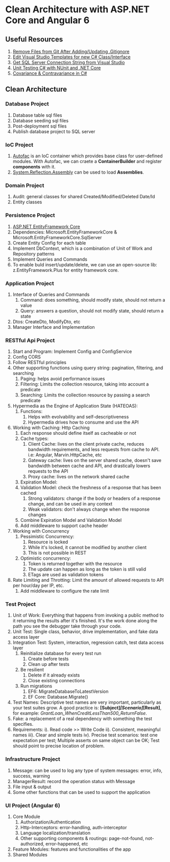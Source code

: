 # Clean Architecture with ASP.NET Core and Angular 6

## Useful Resources
1. [Remove Files from Git After Adding/Updating .Gitignore](https://eric.blog/2014/05/11/remove-files-from-git-addingupdating-gitignore/)
2. [Edit Visual Studio Templates for new C# Class/Interface](https://stackoverflow.com/questions/2072687/how-do-i-edit-the-visual-studio-templates-for-new-c-sharp-class-interface)
3. [Get SQL Server Connection String from Visual Studio](https://www.codeproject.com/Tips/592675/Get-SQL-Server-Database-Connection-String-Easily-f) 
4. [Unit Testing C# with NUnit and .NET Core](https://docs.microsoft.com/en-us/dotnet/core/testing/unit-testing-with-nunit)
5. [Covariance & Contravariance in C#](http://geekswithblogs.net/abhijeetp/archive/2010/01/10/covariance-and-contravariance-in-c-4.0.aspx)

## Clean Architecture

### Database Project
1. Database table sql files
2. Database seeding sql files
3. Post-deployment sql files
4. Publish database project to SQL server

### IoC Project
1. [Autofac](https://autofaccn.readthedocs.io/en/latest/getting-started/index.html) is an IoC container which provides base class for user-defined modules. With Autofac, we can craete a **ContainerBuilder** and register **components** with it.  
2. [System.Reflection.Assembly](https://docs.microsoft.com/en-us/dotnet/api/system.reflection?view=netframework-4.7.2) can be used to load **Assemblies**.

### Domain Project
1. Audit: general classes for shared Created/Modified/Deleted Date/Id
2. Entity classes

### Persistence Project
1. [ASP.NET EntityFramework Core](https://docs.microsoft.com/en-us/ef/core/)
2. Dependencies: Microsoft.EntityFrameworkCore & Microsoft.EntityFrameworkCore.SqlServer
3. Create Entity Config for each table
4. Implement DbContext, which is a combination of Unit of Work and Repository patterns 
5. Implement Queries and Commands
6. To enable buld insert/update/delete, we can use an open-source lib: z.EntityFramework.Plus for entity framework core. 

### Application Project
1. Interface of Queries and Commands
    1. Command: does something, should modify state, should not return a value
    2. Query: answers a question, should not modify state, should return a state
2. Dtos: CreateDto, ModifyDto, etc
3. Manager Interface and Implementation

### RESTful Api Project
1. Start and Program: Implement Config and ConfigService
2. Config CORS
3. Follow RESTful principles
4. Other supporting functions using query string: pagination, filtering, and searching
    1. Paging: helps avoid performance issues
    2. Filtering: Limits the collection resource, taking into account a predicate
    3. Searching: Limits the collection resource by passing a search predicate
5. Hypermedia as the Engine of Application State (HATEOAS):
    1. Functions:
        1. Helps with evolvability and self-descriptiveness
        2. Hypermedia drives how to consume and use the API
6. Working with Caching: Http Caching 
     1. Each response should define itself as cacheable or not
     2. Cache types: 
        1. Client Cache: lives on the client private cache, reduces bandwidth requirements, and less requests from cache to API. i.e: Angular, Marvin.HttpCache, etc
        2. Gateway cache: lives on the server shared cache, doesn't save bandwidth between cache and API, and drastically lowers requests to the API
        3. Proxy cache: lives on the network shared cache
    3. Expiration Model: 
    4. Validation Model: check the freshness of a response that has been cached
        1. Strong validators: change if the body or headers of a response change, and can be used in any context
        2. Weak validators: don't always change when the response changes
    5. Combine Expiration Model and Validation Model
    6. Add middleware to support cache header 
7. Working with Concurrency
    1. Pessimistic Concurrency: 
        1. Resource is locked 
        2. While it's locked, it cannot be modified by another client
        3. This is not possible in REST
    2. Optimistic concurrency:
        1. Token is returned together with the resource
        2. The update can happen as long as the token is still valid
        3. ETags are used as validation tokens
8. Rate Limiting and Throtting: Limit the amount of allowed requests to API per hour/day per IP, etc.
    1. Add middleware to configure the rate limit

### Test Project
1. Unit of Work: Everything that happens from invoking a public method to it returning the results after it's finished. It's the work done along the path you see the debugger take through your code.
2. Unit Test: Single class, behavior, drive implementation, and fake data access layer
3. Integration Test: System, interaction, regression catch, test data access layer
    1. Reinitialize database for every test run
        1. Create before tests
        2. Clean up after tests
    2. Be resilient
        1. Delete if it already exists
        2. Close existing connections
    3. Run migrations
        1. EF6: MigrateDatabaseToLatestVersion
        2. EF Core: Database.Migrate()
4. Test Names: Descriptive test names are very important, particularly as your test suites grow. A good practice is: **[Subject]_[Scenario]_[Result]**, for example: *GrantLoan_WhenCreditLessThan500_ReturnFalse*.        
5. Fake: a replacement of a real dependency with something the test specifies. 
6. Requirements: 
    i). Read code >> Write Code
    ii). Consistent, meaningful names
    iii). Clear and simple tests
    iv). Precise test scenarios: test one expectation per test; Multiple asserts on same object can be OK; Test should point to precise location of problem.

### Infrastructure Project
1. Message: can be used to log any type of system messages: error, info, success, warning
2. ManagerResult: record the operation status with Message
3. File input & output
4. Some other functions that can be used to support the application  

### UI Project (Angular 6)
1. Core Module
    1. Authorization/Authentication
    2. Http-Interceptors: error-handling, auth-interceptor
    3. Language localization/translation
    4. Other supporting components & routings: page-not-found, not-authorized, error-happened, etc
2. Feature Modules: features and functionalities of the app
3. Shared Modules

